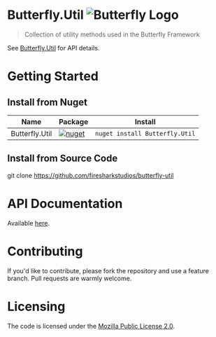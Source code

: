 # Butterfly.Util ![Butterfly Logo](https://raw.githubusercontent.com/firesharkstudios/Butterfly/master/img/logo-40x40.png) 

> Collection of utility methods used in the Butterfly Framework

See [Butterfly.Util](https://firesharkstudios.github.io/Butterfly/Butterfly.Util) for API details.

# Getting Started

## Install from Nuget

| Name | Package | Install |
| --- | --- | --- |
| Butterfly.Util | [![nuget](https://img.shields.io/nuget/v/Butterfly.Util.svg)](https://www.nuget.org/packages/Butterfly.Util/) | `nuget install Butterfly.Util` |

## Install from Source Code

git clone https://github.com/firesharkstudios/butterfly-util

# API Documentation

Available [here](http://htmlpreview.github.io/?https://github.com/firesharkstudios/butterfly-util/blob/master/docs/api/Butterfly.Util.html).

# Contributing

If you'd like to contribute, please fork the repository and use a feature
branch. Pull requests are warmly welcome.

# Licensing

The code is licensed under the [Mozilla Public License 2.0](http://mozilla.org/MPL/2.0/).  
